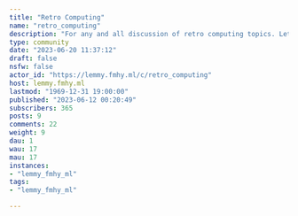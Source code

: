 ```yaml
---
title: "Retro Computing" 
name: "retro_computing"
description: "For any and all discussion of retro computing topics. Let's not argue about what's retro or not. "
type: community
date: "2023-06-20 11:37:12"
draft: false
nsfw: false
actor_id: "https://lemmy.fmhy.ml/c/retro_computing"
host: lemmy.fmhy.ml
lastmod: "1969-12-31 19:00:00"
published: "2023-06-12 00:20:49"
subscribers: 365
posts: 9
comments: 22
weight: 9
dau: 1
wau: 17
mau: 17
instances:
- "lemmy_fmhy_ml"
tags: 
- "lemmy_fmhy_ml"

---
```

